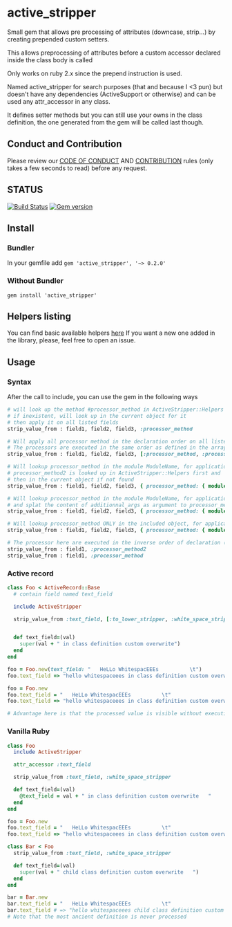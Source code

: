 # active_stripper

Small gem that allows pre processing of attributes (downcase, strip...) by creating prepended custom setters.

This allows preprocessing of attributes before a custom accessor declared inside the class body is called

Only works on ruby 2.x since the prepend instruction is used.

Named active_stripper for search purposes (that and because I <3 pun) but doesn't have any dependencies (ActiveSupport or otherwise) and can be used any attr_accessor in any class.

It defines setter methods but you can still use your owns in the class definition, the one generated from the gem will be called last though.

## Conduct and Contribution
Please review our [CODE OF CONDUCT](https://github.com/nekogami/active_stripper/blob/master/CODE_OF_CONDUCT.md) AND
[CONTRIBUTION](https://github.com/nekogami/active_stripper/blob/master/CONTRIBUTING.md) rules (only takes a few seconds to read) before any request.

## STATUS
[![Build Status](https://travis-ci.org/nekogami/active_stripper.svg?branch=master)](https://travis-ci.org/nekogami/active_stripper)
[![Gem version](https://img.shields.io/gem/v/active_stripper.svg?style=flat)](http://rubygems.org/gems/active_stripper "View this project in Rubygems")


## Install

### Bundler
In your gemfile add
`gem 'active_stripper', '~> 0.2.0'`

### Without Bundler
`gem install 'active_stripper'`

## Helpers listing

You can find basic available helpers [here](https://github.com/nekogami/active_stripper/blob/master/lib/active_stripper/helpers.rb)
If you want a new one added in the library, please, feel free to open an issue.


## Usage

### Syntax
After the call to include, you can use the gem in the following ways

```ruby
# will look up the method #processor_method in ActiveStripper::Helpers
# if inexistent, will look up in the current object for it
# then apply it on all listed fields
strip_value_from : field1, field2, field3, :processor_method
```

```ruby
# Will apply all processor method in the declaration order on all listed fields
# The processors are executed in the same order as defined in the array (left to right)
strip_value_from : field1, field2, field3, [:processor_method, :processor_method2]
```

```ruby
# Will lookup processor_method in the module ModuleName, for application on all fields
# processor_method2 is looked up in ActiveStripper::Helpers first and
# then in the current object if not found
strip_value_from : field1, field2, field3, { processor_method: { module: :ModuleName }, processor_method2: nil }
```

```ruby
# Will lookup processor_method in the module ModuleName, for application on all fields
# and splat the content of additionnal_args as argument to processor_method
strip_value_from : field1, field2, field3, { processor_method: { module: :ModuleName }, additionnal_args: [1] }
```


```ruby
# Will lookup processor_method ONLY in the included object, for application on all fields
strip_value_from : field1, field2, field3, { processor_method: { module: "" } }
```

```ruby
# The processor here are executed in the inverse order of declaration (bottom to top)
strip_value_from : field1, :processor_method2
strip_value_from : field1, :processor_method
```

### Active record
```ruby
class Foo < ActiveRecord::Base
  # contain field named text_field

  include ActiveStripper

  strip_value_from :text_field, [:to_lower_stripper, :white_space_stripper]


  def text_field=(val)
    super(val + " in class definition custom overwrite")
  end
end

foo = Foo.new(text_field: "   HeLLo WhitespacEEEs          \t")
foo.text_field => "hello whitespaceees in class definition custom overwrite"

foo = Foo.new
foo.text_field = "   HeLLo WhitespacEEEs          \t"
foo.text_field => "hello whitespaceees in class definition custom overwrite"

# Advantage here is that the processed value is visible without executing a hook like before_validation etc etc
```

### Vanilla Ruby

```ruby
class Foo
  include ActiveStripper

  attr_accessor :text_field

  strip_value_from :text_field, :white_space_stripper

  def text_field=(val)
    @text_field = val + " in class definition custom overwrite   "
  end
end

foo = Foo.new
foo.text_field = "   HeLLo WhitespacEEEs          \t"
foo.text_field => "hello whitespaceees in class definition custom overwrite   "

class Bar < Foo
  strip_value_from :text_field, :white_space_stripper

  def text_field=(val)
    super(val + " child class definition custom overwrite   ")
  end
end

bar = Bar.new
bar.text_field = "   HeLLo WhitespacEEEs          \t"
bar.text_field # => "hello whitespaceees child class definition custom overwrite in class definition custom overwrite   "
# Note that the most ancient definition is never processed

```
